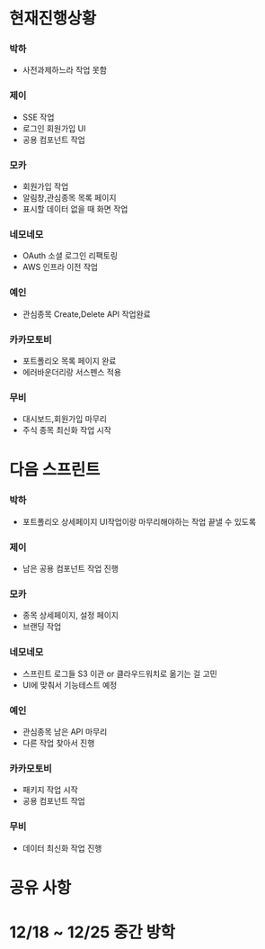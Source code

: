 

# 현재진행상황

### 박하

- 사전과제하느라 작업 못함
### 제이

- SSE 작업
- 로그인 회원가입 UI 
- 공용 컴포넌트 작업
### 모카

- 회원가입 작업
- 알림창,관심종목 목록 페이지
- 표시할 데이터 없을 때 화면 작업
### 네모네모

- OAuth 소셜 로그인 리팩토링
- AWS 인프라 이전 작업
### 예인

- 관심종목 Create,Delete API 작업완료

### 카카모토비

- 포트폴리오 목록 페이지 완료
- 에러바운더리랑 서스펜스 적용
### 무비

- 대시보드,회원가입 마무리
- 주식 종목 최신화 작업 시작

# 다음 스프린트

### 박하

- 포트폴리오 상세페이지 UI작업이랑 마무리해야하는 작업 끝낼 수 있도록
### 제이

- 남은 공용 컴포넌트 작업 진행
### 모카

- 종목 상세페이지, 설정 페이지
- 브랜딩 작업
### 네모네모

- 스프린트 로그들 S3 이관 or 클라우드워치로 옮기는 걸 고민
- UI에 맞춰서 기능테스트 예정
### 예인

- 관심종목 남은 API 마무리
- 다른 작업 찾아서 진행

### 카카모토비

- 패키지 작업 시작
- 공용 컴포넌트 작업
### 무비

- 데이터 최신화 작업 진행

# 공유 사항

# 12/18 ~ 12/25 중간 방학